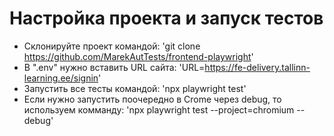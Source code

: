 # Настройка проекта и запуск тестов

- Склонируйте проект командой: 'git clone https://github.com/MarekAutTests/frontend-playwright'
- В ".env" нужно вставить URL сайта: 'URL=https://fe-delivery.tallinn-learning.ee/signin'
- Запустить все тесты командой: 'npx playwright test'
- Если нужно запустить поочередно в Crome через debug, то используем комманду: 'npx playwright test --project=chromium
  --debug'
